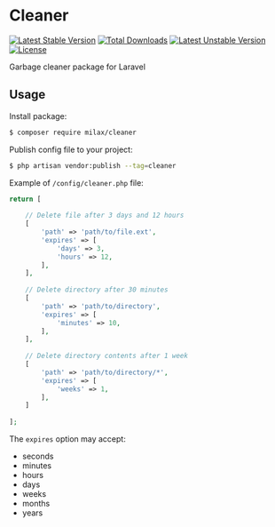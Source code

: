 # Cleaner

[![Latest Stable Version](https://poser.pugx.org/misterpaladin/cleaner/v/stable)](https://packagist.org/packages/misterpaladin/cleaner) [![Total Downloads](https://poser.pugx.org/misterpaladin/cleaner/downloads)](https://packagist.org/packages/misterpaladin/cleaner) [![Latest Unstable Version](https://poser.pugx.org/misterpaladin/cleaner/v/unstable)](https://packagist.org/packages/misterpaladin/cleaner) [![License](https://poser.pugx.org/misterpaladin/cleaner/license)](https://packagist.org/packages/misterpaladin/cleaner)

Garbage cleaner package for Laravel

## Usage

Install package:

```bash
$ composer require milax/cleaner
```

Publish config file to your project:

```bash
$ php artisan vendor:publish --tag=cleaner
```

Example of `/config/cleaner.php` file:

```php
return [
    
    // Delete file after 3 days and 12 hours
    [
        'path' => 'path/to/file.ext',
        'expires' => [
            'days' => 3,
            'hours' => 12,
        ],
    ],
    
    // Delete directory after 30 minutes
    [
        'path' => 'path/to/directory',
        'expires' => [
            'minutes' => 10,
        ],
    ],
    
    // Delete directory contents after 1 week
    [
        'path' => 'path/to/directory/*',
        'expires' => [
            'weeks' => 1,
        ],
    ]
    
];
```

The `expires` option may accept:
- seconds
- minutes
- hours
- days
- weeks
- months
- years